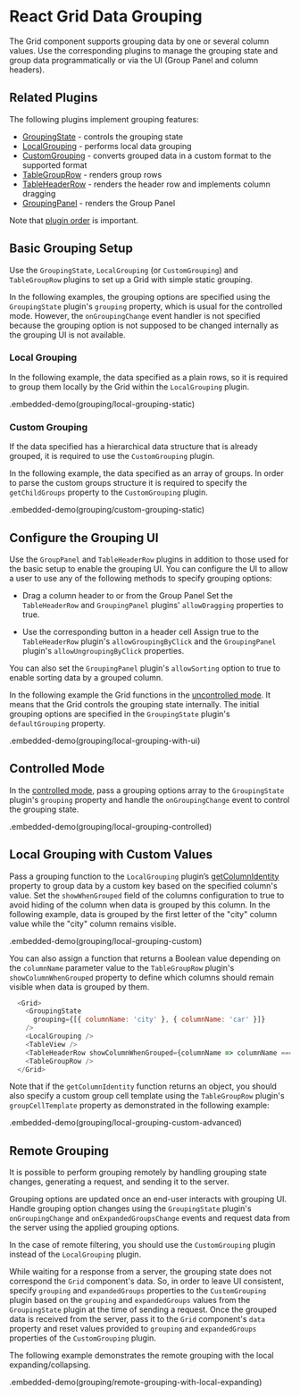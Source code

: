 # React Grid Data Grouping

The Grid component supports grouping data by one or several column values. Use the corresponding plugins to manage the grouping state and group data programmatically or via the UI (Group Panel and column headers).

## Related Plugins

The following plugins implement grouping features:

- [GroupingState](../reference/grouping-state.md) - controls the grouping state
- [LocalGrouping](../reference/local-grouping.md) - performs local data grouping
- [CustomGrouping](../reference/custom-grouping.md) - converts grouped data in a custom format to the supported format
- [TableGroupRow](../reference/table-group-row.md) - renders group rows
- [TableHeaderRow](../reference/table-header-row.md) - renders the header row and implements column dragging
- [GroupingPanel](../reference/grouping-panel.md) - renders the Group Panel

Note that [plugin order](./plugin-overview.md#plugin-order) is important.

## Basic Grouping Setup

Use the `GroupingState`, `LocalGrouping` (or `CustomGrouping`) and `TableGroupRow` plugins to set up a Grid with simple static grouping.

In the following examples, the grouping options are specified using the `GroupingState` plugin's `grouping` property, which is usual for the controlled mode. However, the `onGroupingChange` event handler is not specified because the grouping option is not supposed to be changed internally as the grouping UI is not available.

### Local Grouping

In the following example, the data specified as a plain rows, so it is required to group them locally by the Grid within the `LocalGrouping` plugin.

.embedded-demo(grouping/local-grouping-static)

### Custom Grouping

If the data specified has a hierarchical data structure that is already grouped, it is required to use the `CustomGrouping` plugin.

In the following example, the data specified as an array of groups. In order to parse the custom groups structure it is required to specify the `getChildGroups` property to the `CustomGrouping` plugin.

.embedded-demo(grouping/custom-grouping-static)

## Configure the Grouping UI

Use the `GroupPanel` and `TableHeaderRow` plugins in addition to those used for the basic setup to enable the grouping UI. You can configure the UI to allow a user to use any of the following methods to specify grouping options:

- Drag a column header to or from the Group Panel
 Set the `TableHeaderRow` and `GroupingPanel` plugins' `allowDragging` properties to true.

- Use the corresponding button in a header cell
 Assign true to the `TableHeaderRow` plugin's `allowGroupingByClick` and the `GroupingPanel` plugin's `allowUngroupingByClick` properties.

You can also set the `GroupingPanel` plugin's `allowSorting` option to true to enable sorting data by a grouped column.

In the following example the Grid functions in the [uncontrolled mode](controlled-and-uncontrolled-modes.md). It means that the Grid controls the grouping state internally. The initial grouping options are specified in the `GroupingState` plugin's `defaultGrouping` property.

.embedded-demo(grouping/local-grouping-with-ui)

## Controlled Mode

In the [controlled mode](controlled-and-uncontrolled-modes.md), pass a grouping options array to the `GroupingState` plugin's `grouping` property and handle the `onGroupingChange` event to control the grouping state.

.embedded-demo(grouping/local-grouping-controlled)

## Local Grouping with Custom Values

Pass a grouping function to the `LocalGrouping` plugin’s [getColumnIdentity](../reference/local-grouping.md#properties) property to group data by a custom key based on the specified column's value. Set the `showWhenGrouped` field of the columns configuration to true to avoid hiding of the column when data is grouped by this column. In the following example, data is grouped by the first letter of the "city" column value while the "city" column remains visible.

.embedded-demo(grouping/local-grouping-custom)

You can also assign a function that returns a Boolean value depending on the `columnName` parameter value to the `TableGroupRow` plugin's `showColumnWhenGrouped` property to define which columns should remain visible when data is grouped by them.

```js
  <Grid>
    <GroupingState
      grouping={[{ columnName: 'city' }, { columnName: 'car' }]}
    />
    <LocalGrouping />
    <TableView />
    <TableHeaderRow showColumnWhenGrouped={columnName => columnName === 'city' || columnName === 'car'}/>
    <TableGroupRow />
  </Grid>
```

Note that if the `getColumnIdentity` function returns an object, you should also specify a custom group cell template using the `TableGroupRow` plugin's `groupCellTemplate` property as demonstrated in the following example:

.embedded-demo(grouping/local-grouping-custom-advanced)

## Remote Grouping

It is possible to perform grouping remotely by handling grouping state changes, generating a request, and sending it to the server.

Grouping options are updated once an end-user interacts with grouping UI. Handle grouping option changes using the `GroupingState` plugin's `onGroupingChange` and `onExpandedGroupsChange` events and request data from the server using the applied grouping options.

In the case of remote filtering, you should use the `CustomGrouping` plugin instead of the `LocalGrouping` plugin.

While waiting for a response from a server, the grouping state does not correspond the `Grid` component's data. So, in order to leave UI consistent, specify `grouping` and `expandedGroups` properties to the `CustomGrouping` plugin based on the `grouping` and `expandedGroups` values from the `GroupingState` plugin at the time of sending a request. Once the grouped data is received from the server, pass it to the `Grid` component's `data` property and reset values provided to `grouping` and `expandedGroups` properties of the `CustomGrouping` plugin.

The following example demonstrates the remote grouping with the local expanding/collapsing.

.embedded-demo(grouping/remote-grouping-with-local-expanding)
